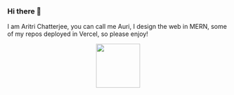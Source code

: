 ### Hi there 👋
I am Aritri Chatterjee, you can call me Auri, I design the web in MERN, some of my repos deployed in Vercel, so please enjoy!
<div id="header" align="center">
  <img src="https://media.giphy.com/media/dEvfJaOEzxl9AUSzHP/giphy.gif" width="100"/>

</div>

